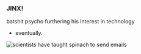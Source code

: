 ### JINX!

batshit psycho furthering his interest in technology
- eventually.

<img src="https://media.discordapp.net/attachments/953707916328841256/990017143330451527/Screenshot_2022-06-24-18-13-51-1.png"
alt="scientists have taught spinach to send emails">
